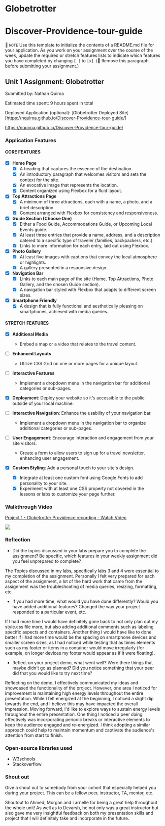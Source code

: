 # Globetrotter
# Discover-Providence-tour-guide
📝 `NOTE` Use this template to initialize the contents of a README.md file for your application. As you work on your assignment over the course of the week, update the required or stretch features lists to indicate which features you have completed by changing `[ ]` to `[x]`. (🚫 Remove this paragraph before submitting your assignment.)

## Unit 1 Assignment: Globetrotter

Submitted by: Nathan Quiroa

Estimated time spent: 9 hours spent in total

Deployed Application (optional): [Globetrotter Deployed Site][https://nquiroa.github.io/Discover-Providence-tour-guide/]

https://nquiroa.github.io/Discover-Providence-tour-guide/

### Application Features

#### CORE FEATURES

- [x] **Home Page**
  - [x] A heading that captures the essence of the destination.
  - [x] An introductory paragraph that welcomes visitors and sets the context for the site.
  - [x] An evocative image that represents the location.
  - [x] Content organized using Flexbox for a fluid layout.

- [x] **Top Attractions Page**
  - [x] A minimum of three attractions, each with a name, a photo, and a brief description.
  - [x] Content arranged with Flexbox for consistency and responsiveness.

- [x] **Guide Section (Choose One)**
  - [x] Either a Food Guide, Accommodations Guide, or Upcoming Local Events guide.
  - [x] At least three entries that provide a name, address, and a description catered to a specific type of traveler (families, backpackers, etc.).
  - [x] Links to more information for each entry, laid out using Flexbox.

- [x] **Photo Gallery**
  - [x] At least five images with captions that convey the local atmosphere or highlights.
  - [x] A gallery presented in a responsive design.

- [x] **Navigation Bar**
  - [x] Links to each main page of the site (Home, Top Attractions, Photo Gallery, and the chosen Guide section).
  - [x] A navigation bar styled with Flexbox that adapts to different screen sizes.  

- [x] **Smartphone Friendly**
  - [x] A design that is fully functional and aesthetically pleasing on smartphones, achieved with media queries.

#### STRETCH FEATURES

- [x] **Additional Media**
  - Embed a map or a video that relates to the travel content.

- [ ] **Enhanced Layouts**
  - Utilize CSS Grid on one or more pages for a unique layout.

- [ ] **Interactive Features**
  - Implement a dropdown menu in the navigation bar for additional categories or sub-pages.

- [x] **Deployment**: Deploy your website so it's accessible to the public outside of your local machine. 

- [ ] **Interactive Navigation**: Enhance the usability of your navigation bar.
  - Implement a dropdown menu in the navigation bar to organize additional categories or sub-pages.

- [ ] **User Engagement**: Encourage interaction and engagement from your site visitors.
  - Create a form to allow users to sign up for a travel newsletter, enhancing user engagement.

- [x] **Custom Styling**: Add a personal touch to your site's design.
  - [x] Integrate at least one custom font using Google Fonts to add personality to your site.
  - [x] Experiment with at least one CSS property not covered in the lessons or labs to customize your page further.

### Walkthrough Video

<div>
    <a href="https://www.loom.com/share/2bf98fe1b5ad4723a382333cf2e19a29">
      <p>Project 1 - Globetrotter Providence recording - Watch Video</p>
    </a>
    <a href="https://www.loom.com/share/2bf98fe1b5ad4723a382333cf2e19a29">
      <img style="max-width:300px;" src="https://cdn.loom.com/sessions/thumbnails/2bf98fe1b5ad4723a382333cf2e19a29-with-play.gif">
    </a>
  </div>

### Reflection

* Did the topics discussed in your labs prepare you to complete the assignment? Be specific, which features in your weekly assignment did you feel unprepared to complete?

The Topics discussed in my labs, specifically labs 3 and 4 were essential to my completion of the assignment. Personally I felt very prepared for each aspect of the assignment, a lot of the hard work that came from the assignment was the troubleshooting of media queries, resizing, formatting, etc.

* If you had more time, what would you have done differently? Would you have added additional features? Changed the way your project responded to a particular event, etc.
  
If I had more time I would have definitely gone back to not only plan out my style.css file more, but also adding additional comments such as labeling specific aspects and containers. Another thing I would have like to done better if I had more time would be the spacing on smartphone devices and smaller screen sizes, as I had noticed while testing that as times elements such as my footer or items in a container would move irregularly (for example, on longer devices my footer would appear as if it were floating). 

* Reflect on your project demo, what went well? Were there things that maybe didn't go as planned? Did you notice something that your peer did that you would like to try next time?

Reflecting on the demo, I effectively communicated my ideas and showcased the functionality of the project. However, one area I noticed for improvement is maintaining high energy levels throughout the entire presentation. While I felt energized at the beginning, I noticed a slight dip towards the end, and I believe this may have impacted the overall impression. Moving forward, I'd like to explore ways to sustain energy levels throughout the entire presentation. One thing I noticed a peer doing effectively was incorporating periodic breaks or interactive elements to keep the audience engaged and re-energized. I think adopting a similar approach could help to maintain momentum and captivate the audience's attention from start to finish.

### Open-source libraries used

- W3schools
- Stackoverflow

### Shout out

Give a shout out to somebody from your cohort that especially helped you during your project. This can be a fellow peer, instructor, TA, mentor, etc.

Shoutout to Ahmed, Morgan and Larnelle for being a great help throughout the whole unit! As well as to Devarsh, he not only was a great instructor but also gave me very insightful feedback on both my presentation skills and project that I will definitely take and incorporate in the future.
